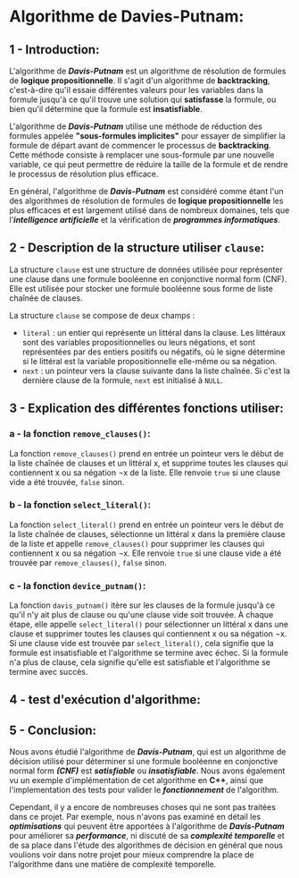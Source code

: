﻿# Algorithme de Davies-Putnam:
## 1 - Introduction:
L'algorithme de ***Davis-Putnam*** est un algorithme de résolution de formules de **logique propositionnelle**. Il s'agit d'un algorithme de **backtracking**, c'est-à-dire qu'il essaie différentes valeurs pour les variables dans la formule jusqu'à ce qu'il trouve une solution qui **satisfasse** la formule, ou bien qu'il détermine que la formule est **insatisfiable**.

L'algorithme de ***Davis-Putnam*** utilise une méthode de réduction des formules appelée **"sous-formules implicites"** pour essayer de simplifier la formule de départ avant de commencer le processus de **backtracking**. Cette méthode consiste à remplacer une sous-formule par une nouvelle variable, ce qui peut permettre de réduire la taille de la formule et de rendre le processus de résolution plus efficace.

En général, l'algorithme de ***Davis-Putnam*** est considéré comme étant l'un des algorithmes de résolution de formules de **logique propositionnelle** les plus efficaces et est largement utilisé dans de nombreux domaines, tels que l'***intelligence artificielle*** et la vérification de ***programmes informatiques***.

## 2 - Description de la structure utiliser `clause`:
La structure `clause` est une structure de données utilisée pour représenter une clause dans une formule booléenne en conjonctive normal form (CNF). Elle est utilisée pour stocker une formule booléenne sous forme de liste chaînée de clauses.

La structure `clause` se compose de deux champs :

-   `literal` : un entier qui représente un littéral dans la clause. Les littéraux sont des variables propositionnelles ou leurs négations, et sont représentées par des entiers positifs ou négatifs, où le signe détermine si le littéral est la variable propositionnelle elle-même ou sa négation.
-   `next` : un pointeur vers la clause suivante dans la liste chaînée. Si c'est la dernière clause de la formule, `next` est initialisé à `NULL`.

## 3 - Explication des différentes fonctions utiliser:
### a - la fonction `remove_clauses()`:
La fonction `remove_clauses()` prend en entrée un pointeur vers le début de la liste chaînée de clauses et un littéral x, et supprime toutes les clauses qui contiennent x ou sa négation ¬x de la liste. Elle renvoie `true` si une clause vide a été trouvée, `false` sinon.

### b - la fonction `select_literal()`:
La fonction `select_literal()` prend en entrée un pointeur vers le début de la liste chaînée de clauses, sélectionne un littéral x dans la première clause de la liste et appelle `remove_clauses()` pour supprimer les clauses qui contiennent x ou sa négation ¬x. Elle renvoie `true` si une clause vide a été trouvée par `remove_clauses()`, `false` sinon.

### c - la fonction `device_putnam()`:
La fonction `davis_putnam()` itère sur les clauses de la formule jusqu'à ce qu'il n'y ait plus de clause ou qu'une clause vide soit trouvée. À chaque étape, elle appelle `select_literal()` pour sélectionner un littéral x dans une clause et supprimer toutes les clauses qui contiennent x ou sa négation ¬x. Si une clause vide est trouvée par `select_literal()`, cela signifie que la formule est insatisfiable et l'algorithme se termine avec échec. Si la formule n'a plus de clause, cela signifie qu'elle est satisfiable et l'algorithme se termine avec succès.

## 4 - test d'exécution d'algorithme:

## 5 - Conclusion:

Nous avons étudié l'algorithme de ***Davis-Putnam***, qui est un algorithme de décision utilisé pour déterminer si une formule booléenne en conjonctive normal form ***(CNF)*** est ***satisfiable*** ou ***insatisfiable***. Nous avons également vu un exemple d'implémentation de cet algorithme en **C++**, ainsi que l'implementation des tests pour valider le ***fonctionnement*** de l'algorithm.

Cependant, il y a encore de nombreuses choses qui ne sont pas traitées dans ce projet. Par exemple, nous n'avons pas examiné en détail les ***optimisations*** qui peuvent être apportées à l'algorithme de ***Davis-Putnam*** pour améliorer sa ***performance***, ni discuté de sa ***complexité temporelle*** et de sa place dans l'étude des algorithmes de décision en général que nous voulions voir dans notre projet pour mieux comprendre la place de l'algorithme dans une matière de complexité temporelle.

